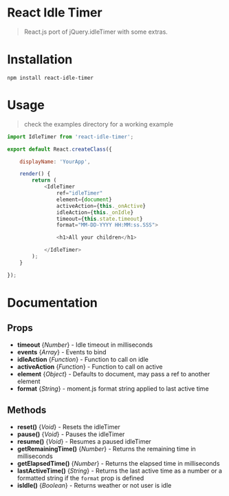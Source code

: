 # React Idle Timer
> React.js port of jQuery.idleTimer with some extras.

# Installation
`npm install react-idle-timer`

# Usage

> check the examples directory for a working example

```javascript
import IdleTimer from 'react-idle-timer';

export default React.createClass({

	displayName: 'YourApp',

	render() {
		return (
			<IdleTimer
				ref="idleTimer"
				element={document}
				activeAction={this._onActive}
				idleAction={this._onIdle}
				timeout={this.state.timeout}
				format="MM-DD-YYYY HH:MM:ss.SSS">

				<h1>All your children</h1>

			</IdleTimer>
		);
	}

});

```

# Documentation

## Props

- **timeout** {*Number*} - Idle timeout in milliseconds
- **events** {*Array*} - Events to bind
- **idleAction** {*Function*} - Function to call on idle
- **activeAction** {*Function*} - Function to call on active
- **element** {*Object*} - Defaults to document, may pass a ref to another element
- **format** {*String*} - moment.js format string applied to last active time

## Methods

- **reset()** {*Void*} - Resets the idleTimer
- **pause()** {*Void*} - Pauses the idleTimer
- **resume()** {*Void*} - Resumes a paused idleTimer
- **getRemainingTime()** {*Number*} - Returns the remaining time in milliseconds
- **getElapsedTime()** {*Number*} - Returns the elapsed time in milliseconds
- **lastActiveTime()** {*String*} - Returns the last active time as a number or a formatted string if the `format` prop is defined
- **isIdle()** {*Boolean*} - Returns weather or not user is idle


